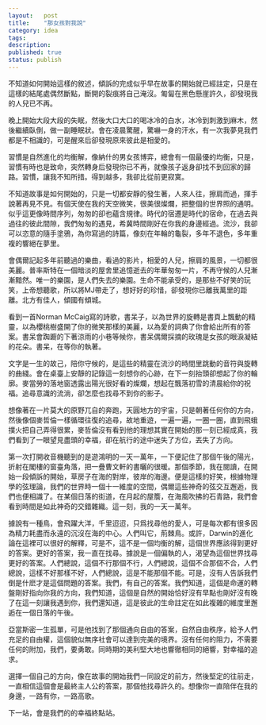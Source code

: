 ```yaml
---
layout:   post
title:    "那女孩對我說"
category: idea
tags:     
description: 
published: true
status: publish
---
```


不知道如何開始這樣的敘述，傾訴的完成似乎早在故事的開始就已經註定，只是在這樣的結尾處偶然斷點，斷開的裂痕將自己淹沒。匍匐在黑色懸崖許久，卻發現我的人兒已不再。

晚上開始大段大段的失眠，然後大口大口的喝冰冷的白水，冰冷到刺激到麻木，然後繼續臥倒，做一副睡眠狀。會在凌晨驚醒，驚嚇一身的汗水，有一次我夢見我們都是不相識的，可是醒來后卻發現原來彼此是相愛的。

習慣是自然進化的均衡解，像納什的男女孩博弈，總會有一個最優的均衡，只是，習慣有時也是致命，突然轉身后發現你已不再，就像孩子返身卻找不到回家的歸路。習慣，讓我不知所措。得到越多，我卻比從前更寂寞。

不知道故事是如何開始的，只是一切都安靜的發生著，人來人往，擦肩而過，揮手說著再見不見。有個天使在我的天空微笑，很美很燦爛，把整個的世界照的通明。似乎這更像時間序列，匆匆的卻也蘊含規律。時代的宿遷是時代的宿命，在過去與過往的彼此間隙，我們匆匆的遇見，希冀時間剛好在你我的身邊經過。流沙，我卻可以恣意的隨手塗鴉，為你寫過的詩篇，像刻在年輪的龜裂，多年不退色，多年重複的響絕在夢里。

會偶爾記起多年前聽過的樂曲，看過的影片，相愛的人兒，擦肩的風景，一切都很美麗。普率斯特在一個暗淡的屋舍里追憶逝去的年華匆匆一片，不再守候的人兒漸漸黯然。唯一的樂園，是人們失去的樂園。生命不能承受的，是那些不好笑的玩笑，上帝想聽歌，所以將MJ帶走了，想好好的珍惜，卻發現你已離我萬里的距離。北方有佳人，傾國有傾城。

看到一首Norman McCaig寫的詩歌，書呆子，以為世界的旋轉是書頁上飄動的精靈，以為櫻桃樹盛開了你的微笑那樣的美麗，以為愛的詞典了你會給出所有的答案。書呆會踟躕的下著涼雨的小巷等候你，書呆偶爾採摘的玫瑰是女孩的眼淚凝結的花朵。書呆，在等你的執著。

文字是一生的故己，陪你守候的，是這些的精靈在流沙的時間里跳動的音符與旋轉的曲綫。會在桌臺上安靜的記錄這一刻想你的心跡，在下一刻抬頭卻想起了你的輪廓。麥當勞的落地窗透露出陽光很好看的燦爛，想起在飄落初雪的清晨給你的祝福。追尋意識的流淌，卻怎麼也找尋不到你的影子。

想像著在一片莫大的原野兀自的奔跑，天圓地方的宇宙，只是朝著任何你的方向，然後像個麥哲倫一樣循環往復的追尋，故地重遊，一遍一遍，一圈一圈，直到飛蛾撲火把自己弄得很累，麥哲倫沒有看到他的理想其實在開始的那一刻已經成真，我們看到了一眼望見盡頭的幸福，卻在航行的途中迷失了方位，丟失了方向。

第一次打開收音機聽到的是遊鴻明的一天一萬年，一下便記住了那個午後的陽光，折射在閣樓的窗臺角落，把一疊曹文軒的書曬的很暖。那個季節，我在閱讀，在開始一段傾訴的開始，草房子在海的對岸，彼岸的海邊。便是這樣的好笑，根據物理學的弦理論，我們的世界時一個十一維度的空間，偶爾這些神奇的弦交互邂逅，我們也便相識了。在某個日落的街道，在月起的屋簷，在海風吹拂的石青路，我們會看到時間是如此神奇的交錯雜織。這一刻，我的一天一萬年。

據說有一種鳥，會飛躍大洋，千里迢迢，只爲找尋他的愛人，可是每次都有很多因為精力耗盡而永遠的沉沒在海的中心。人們叫它，荊棘鳥。或許，Darwin的進化論在這裡可以很好的解釋，可是不，這不是一個均衡的解，這個世界應該得到更好的答案。更好的答案，我一直在找尋。據說是一個偏執的人，渴望為這個世界找尋更好的答案。人們總說，這個不行那個不行，人們總說，這個不合那個不合，人們總說，這樣不好那樣不好，人們總說，這是不能那個不能。可是，沒有人告訴我們倒是什麽才是這個問題的答案。我們，有自己的答案。我們知道，這個是命運的轉盤剛好指向你我的方向，我們知道，這個是自然的開始恰好沒有早點也剛好沒有晚了在這一刻讓我遇到你，我們還知道，這是彼此的生命註定在如此複雜的維度里邂逅在一個日落的午後。

亞當斯密一生孤單，可是他找到了那個通向自由的答案，自然自由秩序，給予人們充足的自由權，這個貌似無序社會可以達到完美的境界。沒有任何的阻力，不需要任何的附加，我們，要勇敢。同時期的美利堅大地也響徹相同的絕響，對幸福的追求。

選擇一個自己的方向，像在故事的開始我們一同設定的前方，然後堅定的往前走，一直相信這個會是最終主人公的答案，那個他找尋許久的。想像你一直陪伴在我的身邊，一路有你，一路高歌。

下一站，會是我們的的幸福終點站。